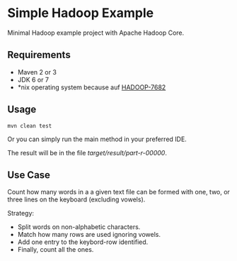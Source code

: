 # Simple Hadoop Example


Minimal Hadoop example project with Apache Hadoop Core.



## Requirements

* Maven 2 or 3
* JDK 6 or 7
* *nix operating system because auf [HADOOP-7682](https://issues.apache.org/jira/browse/HADOOP-7682)



## Usage

    mvn clean test

Or you can simply run the main method in your preferred IDE.

The result will be in the file *target/result/part-r-00000*.


## Use Case

Count how many words in a a given text file can be formed with one, two, or three lines on the keyboard (excluding vowels).

Strategy:

 * Split words on non-alphabetic characters.
 * Match how many rows are used ignoring vowels.
 * Add one entry to the keybord-row identified.
 * Finally, count all the ones.